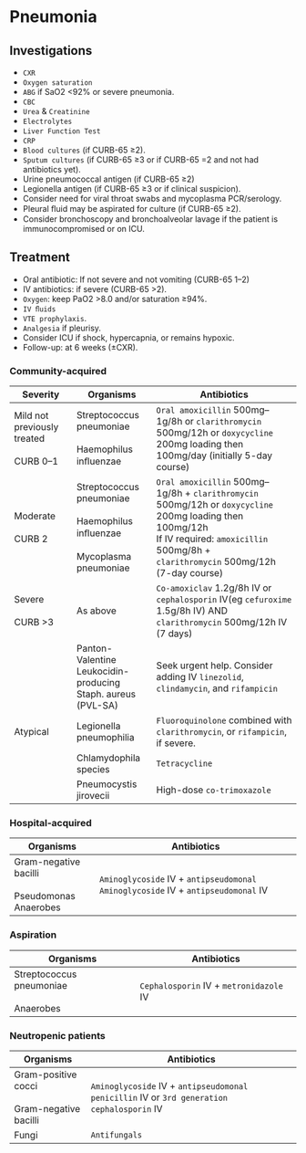 
# Pneumonia

## Investigations

- `CXR`
- `Oxygen saturation` 
- `ABG` if SaO2 <92% or severe pneumonia.
- `CBC`
- `Urea` & `Creatinine`
- `Electrolytes`
- `Liver Function Test`
- `CRP`
- `Blood cultures` (if CURB-65 ≥2).
- `Sputum cultures` (if CURB-65 ≥3 or if CURB-65 =2 and not had antibiotics yet).
- Urine pneumococcal antigen (if CURB-65 ≥2)
- Legionella antigen (if CURB-65 ≥3 or if clinical suspicion).
- Consider need for viral throat swabs and mycoplasma PCR/serology.
- Pleural ﬂuid may be aspirated for culture (if CURB-65 ≥2).
- Consider bronchoscopy and bronchoalveolar lavage if the patient is immunocompromised or on ICU.

## Treatment

- Oral antibiotic: If not severe and not vomiting (CURB-65 1–2)
-  IV antibiotics: if severe (CURB-65 >2).
- `Oxygen`: keep PaO2 >8.0 and/or saturation ≥94%.
- `IV ﬂuids`
- `VTE prophylaxis`.
- `Analgesia` if pleurisy.
- Consider ICU if shock, hypercapnia, or remains hypoxic.
- Follow-up: at 6 weeks (±CXR).

### Community-acquired

| Severity                                    | Organisms                                                                          | Antibiotics                                                                                                                                                                                                  |
| ------------------------------------------- | ---------------------------------------------------------------------------------- | ------------------------------------------------------------------------------------------------------------------------------------------------------------------------------------------------------------ |
| Mild not previously treated<br><br>CURB 0–1 | Streptococcus pneumoniae<br><br>Haemophilus inﬂuenzae                              | `Oral amoxicillin` 500mg–1g/8h or `clarithromycin` 500mg/12h or `doxycycline` 200mg loading then 100mg/day (initially 5-day course)                                                                    |
| Moderate<br><br>CURB 2                      | Streptococcus pneumoniae<br><br>Haemophilus inﬂuenzae<br><br>Mycoplasma pneumoniae | `Oral amoxicillin` 500mg–1g/8h + `clarithromycin` 500mg/12h or `doxycycline` 200mg loading then 100mg/12h<br>If IV required: `amoxicillin` 500mg/8h +<br>`clarithromycin` 500mg/12h (7-day course) |
| Severe<br><br>CURB >3                       | As above                                                                           | `Co-amoxiclav` 1.2g/8h IV or `cephalosporin` IV(eg `cefuroxime` 1.5g/8h IV) AND `clarithromycin` 500mg/12h IV (7 days)                                                                               |
|                                             | Panton-Valentine<br>Leukocidin-producing<br>Staph. aureus (PVL-SA)                 | Seek urgent help. Consider adding IV `linezolid`, `clindamycin`, and `rifampicin`                                                                                                                      |
| Atypical                                    | Legionella pneumophilia                                                            | `Fluoroquinolone` combined with `clarithromycin`, or `rifampicin`, if severe.                                                                                                                          |
|                                             | Chlamydophila species                                                              | `Tetracycline`                                                                                                                                                                                             |
|                                             | Pneumocystis jirovecii                                                             | High-dose `co-trimoxazole`                                                                                                                                                                                 |

### Hospital-acquired

| Organisms                                             | Antibiotics                                                                            |
| ----------------------------------------------------- | -------------------------------------------------------------------------------------- |
| Gram-negative bacilli<br><br>Pseudomonas<br>Anaerobes | `Aminoglycoside` IV + `antipseudomonal Aminoglycoside` IV + `antipseudomonal` IV |

### Aspiration

| Organisms                                 | Antibiotics                                 |
| ----------------------------------------- | ------------------------------------------- |
| Streptococcus pneumoniae<br><br>Anaerobes | `Cephalosporin` IV + `metronidazole` IV |

### Neutropenic patients


| Organisms                                        | Antibiotics                                                                                      |
| ------------------------------------------------ | ------------------------------------------------------------------------------------------------ |
| Gram-positive cocci<br><br>Gram-negative bacilli | `Aminoglycoside` IV + `antipseudomonal penicillin` IV or `3rd generation cephalosporin` IV |
| Fungi                                            | `Antifungals`                                                                                  |
